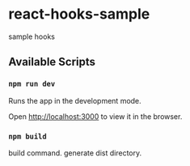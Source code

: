 # react-hooks-sample
sample hooks

## Available Scripts

### `npm run dev`

Runs the app in the development mode.

Open [http://localhost:3000](http://localhost:3000) to view it in the browser.

### `npm build`

build command. generate dist directory.
